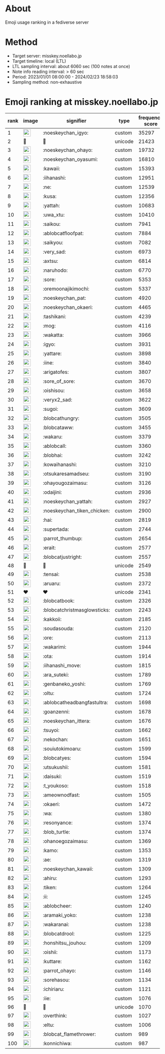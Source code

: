 # About
Emoji usage ranking in a fediverse server

# Method
- Target server: misskey.noellabo.jp
- Target timeline: local (LTL)
- LTL sampling interval: about 6060 sec (100 notes at once)
- Note info reading interval: > 60 sec
- Period: 2023/01/01 08:00:00 - 2024/02/23 18:58:03 
- Sampling method: non-exhaustive

# Emoji ranking at misskey.noellabo.jp

|rank|image|signifier|type|frequency score|
|----|----|----|----|----|
|1|<img height="24" src="https://misskey.noellabo.jp/emoji/noeskeychan_igyo.webp">|:noeskeychan_igyo:|custom|35297|
|2|🎉|🎉|unicode|21423|
|3|<img height="24" src="https://misskey.noellabo.jp/emoji/noeskeychan_ohayo.webp">|:noeskeychan_ohayo:|custom|19732|
|4|<img height="24" src="https://misskey.noellabo.jp/emoji/noeskeychan_oyasumi.webp">|:noeskeychan_oyasumi:|custom|16810|
|5|<img height="24" src="https://misskey.noellabo.jp/emoji/kawaii.webp">|:kawaii:|custom|15393|
|6|<img height="24" src="https://misskey.noellabo.jp/emoji/iihanashi.webp">|:iihanashi:|custom|12951|
|7|<img height="24" src="https://misskey.noellabo.jp/emoji/ne.webp">|:ne:|custom|12539|
|8|<img height="24" src="https://misskey.noellabo.jp/emoji/kusa.webp">|:kusa:|custom|12356|
|9|<img height="24" src="https://misskey.noellabo.jp/emoji/yattah.webp">|:yattah:|custom|10683|
|10|<img height="24" src="https://misskey.noellabo.jp/emoji/uwa_xtu.webp">|:uwa_xtu:|custom|10410|
|11|<img height="24" src="https://misskey.noellabo.jp/emoji/saikou.webp">|:saikou:|custom|7941|
|12|<img height="24" src="https://misskey.noellabo.jp/emoji/ablobcatfloofpat.webp">|:ablobcatfloofpat:|custom|7884|
|13|<img height="24" src="https://misskey.noellabo.jp/emoji/saikyou.webp">|:saikyou:|custom|7082|
|14|<img height="24" src="https://misskey.noellabo.jp/emoji/very_sad.webp">|:very_sad:|custom|6973|
|15|<img height="24" src="https://misskey.noellabo.jp/emoji/axtsu.webp">|:axtsu:|custom|6814|
|16|<img height="24" src="https://misskey.noellabo.jp/emoji/naruhodo.webp">|:naruhodo:|custom|6770|
|17|<img height="24" src="https://misskey.noellabo.jp/emoji/sore.webp">|:sore:|custom|5353|
|18|<img height="24" src="https://misskey.noellabo.jp/emoji/oremoonajikimochi.webp">|:oremoonajikimochi:|custom|5337|
|19|<img height="24" src="https://misskey.noellabo.jp/emoji/noeskeychan_pat.webp">|:noeskeychan_pat:|custom|4920|
|20|<img height="24" src="https://misskey.noellabo.jp/emoji/noeskeychan_okaeri.webp">|:noeskeychan_okaeri:|custom|4465|
|21|<img height="24" src="https://misskey.noellabo.jp/emoji/tashikani.webp">|:tashikani:|custom|4239|
|22|<img height="24" src="https://misskey.noellabo.jp/emoji/mog.webp">|:mog:|custom|4116|
|23|<img height="24" src="https://misskey.noellabo.jp/emoji/wakatta.webp">|:wakatta:|custom|3966|
|24|<img height="24" src="https://misskey.noellabo.jp/emoji/igyo.webp">|:igyo:|custom|3931|
|25|<img height="24" src="https://misskey.noellabo.jp/emoji/yattare.webp">|:yattare:|custom|3898|
|26|<img height="24" src="https://misskey.noellabo.jp/emoji/iine.webp">|:iine:|custom|3840|
|27|<img height="24" src="https://misskey.noellabo.jp/emoji/arigatofes.webp">|:arigatofes:|custom|3807|
|28|<img height="24" src="https://misskey.noellabo.jp/emoji/sore_of_sore.webp">|:sore_of_sore:|custom|3670|
|29|<img height="24" src="https://misskey.noellabo.jp/emoji/oishisou.webp">|:oishisou:|custom|3658|
|30|<img height="24" src="https://misskey.noellabo.jp/emoji/veryx2_sad.webp">|:veryx2_sad:|custom|3622|
|31|<img height="24" src="https://misskey.noellabo.jp/emoji/sugoi.webp">|:sugoi:|custom|3609|
|32|<img height="24" src="https://misskey.noellabo.jp/emoji/blobcathungry.webp">|:blobcathungry:|custom|3505|
|33|<img height="24" src="https://misskey.noellabo.jp/emoji/blobcataww.webp">|:blobcataww:|custom|3455|
|34|<img height="24" src="https://misskey.noellabo.jp/emoji/wakaru.webp">|:wakaru:|custom|3379|
|35|<img height="24" src="https://misskey.noellabo.jp/emoji/ablobcall.webp">|:ablobcall:|custom|3360|
|36|<img height="24" src="https://misskey.noellabo.jp/emoji/blobhai.webp">|:blobhai:|custom|3242|
|37|<img height="24" src="https://misskey.noellabo.jp/emoji/kowaihanashi.webp">|:kowaihanashi:|custom|3210|
|38|<img height="24" src="https://misskey.noellabo.jp/emoji/otsukaresamadseu.webp">|:otsukaresamadseu:|custom|3190|
|39|<img height="24" src="https://misskey.noellabo.jp/emoji/ohayougozaimasu.webp">|:ohayougozaimasu:|custom|3126|
|40|<img height="24" src="https://misskey.noellabo.jp/emoji/odaijini.webp">|:odaijini:|custom|2936|
|41|<img height="24" src="https://misskey.noellabo.jp/emoji/noeskeychan_yattah.webp">|:noeskeychan_yattah:|custom|2927|
|42|<img height="24" src="https://misskey.noellabo.jp/emoji/noeskeychan_tiken_chicken.webp">|:noeskeychan_tiken_chicken:|custom|2900|
|43|<img height="24" src="https://misskey.noellabo.jp/emoji/hai.webp">|:hai:|custom|2819|
|44|<img height="24" src="https://misskey.noellabo.jp/emoji/supertada.webp">|:supertada:|custom|2744|
|45|<img height="24" src="https://misskey.noellabo.jp/emoji/parrot_thumbup.webp">|:parrot_thumbup:|custom|2654|
|46|<img height="24" src="https://misskey.noellabo.jp/emoji/erait.webp">|:erait:|custom|2577|
|47|<img height="24" src="https://misskey.noellabo.jp/emoji/blobcatjustright.webp">|:blobcatjustright:|custom|2557|
|48|🍗|🍗|unicode|2549|
|49|<img height="24" src="https://misskey.noellabo.jp/emoji/tensai.webp">|:tensai:|custom|2538|
|50|<img height="24" src="https://misskey.noellabo.jp/emoji/aruaru.webp">|:aruaru:|custom|2372|
|51|❤|❤|unicode|2341|
|52|<img height="24" src="https://misskey.noellabo.jp/emoji/blobcatbook.webp">|:blobcatbook:|custom|2326|
|53|<img height="24" src="https://misskey.noellabo.jp/emoji/blobcatchristmasglowsticks.webp">|:blobcatchristmasglowsticks:|custom|2243|
|54|<img height="24" src="https://misskey.noellabo.jp/emoji/kakkoii.webp">|:kakkoii:|custom|2185|
|55|<img height="24" src="https://misskey.noellabo.jp/emoji/soudasouda.webp">|:soudasouda:|custom|2120|
|56|<img height="24" src="https://misskey.noellabo.jp/emoji/ore.webp">|:ore:|custom|2113|
|57|<img height="24" src="https://misskey.noellabo.jp/emoji/wakarimi.webp">|:wakarimi:|custom|1944|
|58|<img height="24" src="https://misskey.noellabo.jp/emoji/ota.webp">|:ota:|custom|1914|
|59|<img height="24" src="https://misskey.noellabo.jp/emoji/iihanashi_move.webp">|:iihanashi_move:|custom|1815|
|60|<img height="24" src="https://misskey.noellabo.jp/emoji/ara_suteki.webp">|:ara_suteki:|custom|1789|
|61|<img height="24" src="https://misskey.noellabo.jp/emoji/genbaneko_yoshi.webp">|:genbaneko_yoshi:|custom|1769|
|62|<img height="24" src="https://misskey.noellabo.jp/emoji/oltu.webp">|:oltu:|custom|1724|
|63|<img height="24" src="https://misskey.noellabo.jp/emoji/ablobcatheadbangfastultra.webp">|:ablobcatheadbangfastultra:|custom|1698|
|64|<img height="24" src="https://misskey.noellabo.jp/emoji/goanzenni.webp">|:goanzenni:|custom|1678|
|65|<img height="24" src="https://misskey.noellabo.jp/emoji/noeskeychan_ittera.webp">|:noeskeychan_ittera:|custom|1676|
|66|<img height="24" src="https://misskey.noellabo.jp/emoji/tsuyoi.webp">|:tsuyoi:|custom|1662|
|67|<img height="24" src="https://misskey.noellabo.jp/emoji/nekochan.webp">|:nekochan:|custom|1651|
|68|<img height="24" src="https://misskey.noellabo.jp/emoji/souiutokimoaru.webp">|:souiutokimoaru:|custom|1599|
|69|<img height="24" src="https://misskey.noellabo.jp/emoji/blobcatyes.webp">|:blobcatyes:|custom|1594|
|70|<img height="24" src="https://misskey.noellabo.jp/emoji/utsukushii.webp">|:utsukushii:|custom|1581|
|71|<img height="24" src="https://misskey.noellabo.jp/emoji/daisuki.webp">|:daisuki:|custom|1519|
|72|<img height="24" src="https://misskey.noellabo.jp/emoji/t_youkoso.webp">|:t_youkoso:|custom|1518|
|73|<img height="24" src="https://misskey.noellabo.jp/emoji/ameownodfast.webp">|:ameownodfast:|custom|1505|
|74|<img height="24" src="https://misskey.noellabo.jp/emoji/okaeri.webp">|:okaeri:|custom|1472|
|75|<img height="24" src="https://misskey.noellabo.jp/emoji/wa.webp">|:wa:|custom|1380|
|76|<img height="24" src="https://misskey.noellabo.jp/emoji/resonyance.webp">|:resonyance:|custom|1374|
|77|<img height="24" src="https://misskey.noellabo.jp/emoji/blob_turtle.webp">|:blob_turtle:|custom|1374|
|78|<img height="24" src="https://misskey.noellabo.jp/emoji/ohanoegozaimasu.webp">|:ohanoegozaimasu:|custom|1369|
|79|<img height="24" src="https://misskey.noellabo.jp/emoji/kamo.webp">|:kamo:|custom|1353|
|80|<img height="24" src="https://misskey.noellabo.jp/emoji/ae.webp">|:ae:|custom|1319|
|81|<img height="24" src="https://misskey.noellabo.jp/emoji/noeskeychan_kawaii.webp">|:noeskeychan_kawaii:|custom|1309|
|82|<img height="24" src="https://misskey.noellabo.jp/emoji/ahiru.webp">|:ahiru:|custom|1293|
|83|<img height="24" src="https://misskey.noellabo.jp/emoji/tiken.webp">|:tiken:|custom|1264|
|84|<img height="24" src="https://misskey.noellabo.jp/emoji/ii.webp">|:ii:|custom|1245|
|85|<img height="24" src="https://misskey.noellabo.jp/emoji/ablobcheer.webp">|:ablobcheer:|custom|1240|
|86|<img height="24" src="https://misskey.noellabo.jp/emoji/aramaki_yoko.webp">|:aramaki_yoko:|custom|1238|
|87|<img height="24" src="https://misskey.noellabo.jp/emoji/wakaranai.webp">|:wakaranai:|custom|1238|
|88|<img height="24" src="https://misskey.noellabo.jp/emoji/blobcatdrool.webp">|:blobcatdrool:|custom|1225|
|89|<img height="24" src="https://misskey.noellabo.jp/emoji/honshitsu_jouhou.webp">|:honshitsu_jouhou:|custom|1209|
|90|<img height="24" src="https://misskey.noellabo.jp/emoji/oishii.webp">|:oishii:|custom|1173|
|91|<img height="24" src="https://misskey.noellabo.jp/emoji/kuttare.webp">|:kuttare:|custom|1162|
|92|<img height="24" src="https://misskey.noellabo.jp/emoji/parrot_ohayo.webp">|:parrot_ohayo:|custom|1146|
|93|<img height="24" src="https://misskey.noellabo.jp/emoji/sorehasou.webp">|:sorehasou:|custom|1134|
|94|<img height="24" src="https://misskey.noellabo.jp/emoji/ichiriaru.webp">|:ichiriaru:|custom|1121|
|95|<img height="24" src="https://misskey.noellabo.jp/emoji/iie.webp">|:iie:|custom|1076|
|96|👀|👀|unicode|1070|
|97|<img height="24" src="https://misskey.noellabo.jp/emoji/overthink.webp">|:overthink:|custom|1027|
|98|<img height="24" src="https://misskey.noellabo.jp/emoji/eltu.webp">|:eltu:|custom|1006|
|99|<img height="24" src="https://misskey.noellabo.jp/emoji/blobcat_flamethrower.webp">|:blobcat_flamethrower:|custom|989|
|100|<img height="24" src="https://misskey.noellabo.jp/emoji/konnichiwa.webp">|:konnichiwa:|custom|987|
